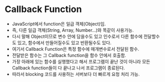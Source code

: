 # Callback Function

* JavaScript에서 function은 일급 객체(Object)임.
* 즉, 다른 일급 객체(String, Array, Number...)와 똑같이 사용가능.
* 다시 말해 Object이므로 변수 안에 담을수도 있고 인수로서 다른 함수에 전달할수도 있고, 함수에서 만들어질수도 있고 반환될수도 있다.
* 여기서 Callback Function은 특정 함수에 매개변수로서 전달된 함수.
* 전달받은 함수는 그 Callback function을 함수 안에서 호출함.
* 가장 아래에 있는 함수를 실행했다고 해서 프로그램이 끝난 것이 아니라 모든 Callback function들이 다 끝나고 나서 프로그램이 종료된다.
* 따라서 blocking 코드를 사용하는 서버보다 더 빠르게 요청 처리 가능.
